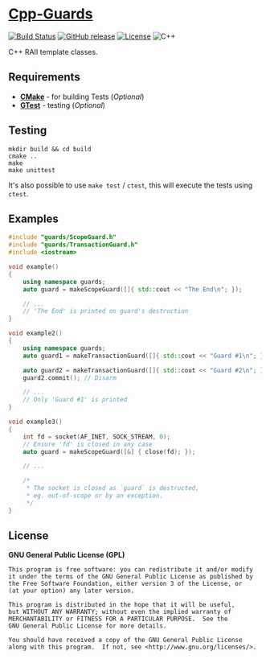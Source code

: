 # [Cpp-Guards](https://github.com/offa/cpp-guards)

[![Build Status](https://travis-ci.org/offa/cpp-guards.svg?branch=master)](https://travis-ci.org/offa/cpp-guards)
[![GitHub release](https://img.shields.io/github/release/offa/cpp-guards.svg)](https://github.com/offa/cpp-guards/releases)
[![License](https://img.shields.io/badge/license-GPLv3-yellow.svg)](LICENSE)
![C++](https://img.shields.io/badge/c++-14-green.svg)

C++ RAII template classes.


## Requirements

- [**CMake**](http://www.cmake.org/) - for building Tests (*Optional*)
- [**GTest**](https://github.com/google/googletest) - testing (*Optional*)


## Testing

```
mkdir build && cd build
cmake ..
make
make unittest
```

It's also possible to use `make test` / `ctest`, this will execute the tests using `ctest`.


## Examples


```cpp
#include "guards/ScopeGuard.h"
#include "guards/TransactionGuard.h"
#include <iostream>

void example()
{
    using namespace guards;
    auto guard = makeScopeGuard([]{ std::cout << "The End\n"; });

    // ...
    // 'The End' is printed on guard's destruction
}

void example2()
{
    using namespace guards;
    auto guard1 = makeTransactionGuard([]{ std::cout << "Guard #1\n"; });

    auto guard2 = makeTransactionGuard([]{ std::cout << "Guard #2\n"; });
    guard2.commit(); // Disarm

    // ...
    // Only 'Guard #1' is printed
}

void example3()
{
    int fd = socket(AF_INET, SOCK_STREAM, 0);
    // Ensure 'fd' is closed in any case
    auto guard = makeScopeGuard([&] { close(fd); });

    // ...

    /*
     * The socket is closed as `guard` is destructed,
     * eg. out-of-scope or by an exception.
     */
}
```



## License

**GNU General Public License (GPL)**

    This program is free software: you can redistribute it and/or modify
    it under the terms of the GNU General Public License as published by
    the Free Software Foundation, either version 3 of the License, or
    (at your option) any later version.

    This program is distributed in the hope that it will be useful,
    but WITHOUT ANY WARRANTY; without even the implied warranty of
    MERCHANTABILITY or FITNESS FOR A PARTICULAR PURPOSE.  See the
    GNU General Public License for more details.

    You should have received a copy of the GNU General Public License
    along with this program.  If not, see <http://www.gnu.org/licenses/>.


